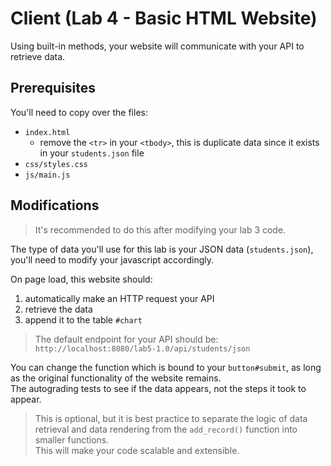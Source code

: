 # Client (Lab 4 - Basic HTML Website)

Using built-in methods, your website will communicate with your API to retrieve data.

## Prerequisites

You'll need to copy over the files:

- `index.html`
  - remove the `<tr>` in your `<tbody>`, this is duplicate data since it exists in your `students.json` file
- `css/styles.css`
- `js/main.js`

## Modifications

>It's recommended to do this after modifying your lab 3 code.

The type of data you'll use for this lab is your JSON data (`students.json`), you'll need to modify your javascript accordingly.

On page load, this website should:

1. automatically make an HTTP request your API
2. retrieve the data
3. append it to the table `#chart`

>The default endpoint for your API should be:  
>`http://localhost:8080/lab5-1.0/api/students/json`

You can change the function which is bound to your `button#submit`, as long as the original functionality of the website remains.  
The autograding tests to see if the data appears, not the steps it took to appear.

>This is optional, but it is best practice to separate the logic of data retrieval and data rendering from the `add_record()` function into smaller functions.  
>This will make your code scalable and extensible.
